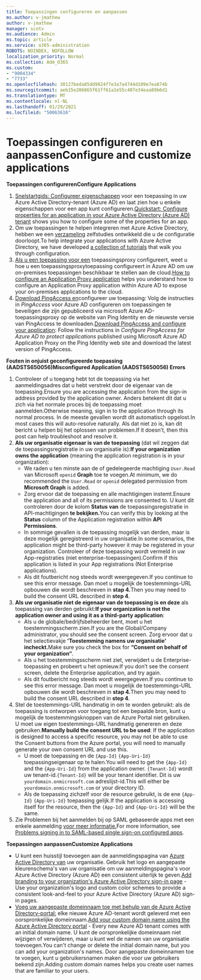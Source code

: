 ```yaml
---
title: Toepassingen configureren en aanpassen
ms.author: v-jmathew
author: v-jmathew
manager: scotv
ms.audience: Admin
ms.topic: article
ms.service: o365-administration
ROBOTS: NOINDEX, NOFOLLOW
localization_priority: Normal
ms.collection: Adm_O365
ms.custom:
- "9004334"
- "7733"
ms.openlocfilehash: 30127beda85dd9824f7e3a7a4744d109e7ea874b
ms.sourcegitcommit: aeb15e206865f61ff61a1e55c407e34eaa89b6d1
ms.translationtype: MT
ms.contentlocale: nl-NL
ms.lasthandoff: 01/29/2021
ms.locfileid: "50063616"
---
```

# <a name="configure-and-customize-applications"></a><span data-ttu-id="50def-102">Toepassingen configureren en aanpassen</span><span class="sxs-lookup"><span data-stu-id="50def-102">Configure and customize applications</span></span>

<span data-ttu-id="50def-103">**Toepassingen configureren**</span><span class="sxs-lookup"><span data-stu-id="50def-103">**Configure Applications**</span></span>

1. <span data-ttu-id="50def-104">[Snelstartgids: Configureer eigenschappen](https://docs.microsoft.com/azure/active-directory/manage-apps/add-application-portal-configure) voor een toepassing in uw Azure Active Directory-tenant (Azure AD) en laat zien hoe u enkele eigenschappen voor een app kunt configureren.</span><span class="sxs-lookup"><span data-stu-id="50def-104">[Quickstart: Configure properties for an application in your Azure Active Directory (Azure AD) tenant](https://docs.microsoft.com/azure/active-directory/manage-apps/add-application-portal-configure) shows you how to configure some of the properties for an app.</span></span>
2. <span data-ttu-id="50def-105">Om uw toepassingen te helpen integreren met Azure Active Directory, hebben we een [verzameling](https://docs.microsoft.com/azure/active-directory/saas-apps/tutorial-list) zelfstudies ontwikkeld die u de configuratie doorloopt.</span><span class="sxs-lookup"><span data-stu-id="50def-105">To help integrate your applications with Azure Active Directory, we have developed [a collection of tutorials](https://docs.microsoft.com/azure/active-directory/saas-apps/tutorial-list) that walk you through configuration.</span></span>
3. <span data-ttu-id="50def-106">[Als u een toepassing voor een](https://docs.microsoft.com/azure/active-directory/manage-apps/application-proxy-config-how-to) toepassingsproxy configureert, weet u hoe u een toepassingsproxytoepassing configureert in Azure AD om uw on-premises toepassingen beschikbaar te stellen aan de cloud.</span><span class="sxs-lookup"><span data-stu-id="50def-106">[How to configure an Application Proxy application](https://docs.microsoft.com/azure/active-directory/manage-apps/application-proxy-config-how-to) helps you understand how to configure an Application Proxy application within Azure AD to expose your on-premises applications to the cloud.</span></span>
4. <span data-ttu-id="50def-107">[Download PingAccess en](https://docs.microsoft.com/azure/active-directory/manage-apps/application-proxy-ping-access-publishing-guide#download-pingaccess-and-configure-your-application)configureer uw toepassing: Volg de instructies in *PingAccess* voor Azure AD configureren om toepassingen te beveiligen die zijn gepubliceerd via microsoft Azure AD-toepassingsproxy op de website van Ping Identity en de nieuwste versie van PingAccess te downloaden.</span><span class="sxs-lookup"><span data-stu-id="50def-107">[Download PingAccess and configure your application](https://docs.microsoft.com/azure/active-directory/manage-apps/application-proxy-ping-access-publishing-guide#download-pingaccess-and-configure-your-application): Follow the instructions in *Configure PingAccess for Azure AD to protect applications* published using Microsoft Azure AD Application Proxy on the Ping Identity web site and download the latest version of PingAccess.</span></span>

<span data-ttu-id="50def-108">**Fouten in onjuist geconfigureerde toepassing (AADSTS650056)**</span><span class="sxs-lookup"><span data-stu-id="50def-108">**Misconfigured Application (AADSTS650056) Errors**</span></span>

1. <span data-ttu-id="50def-109">Controleer of u toegang hebt tot de toepassing via het aanmeldingsadres dat u hebt verstrekt door de eigenaar van de toepassing.</span><span class="sxs-lookup"><span data-stu-id="50def-109">Ensure you are accessing the application from the sign-in address provided by the application owner.</span></span> <span data-ttu-id="50def-110">Anders betekent dit dat u zich via het normale proces bij de toepassing moet aanmelden.</span><span class="sxs-lookup"><span data-stu-id="50def-110">Otherwise meaning, sign in to the application through its normal process.</span></span> <span data-ttu-id="50def-111">In de meeste gevallen wordt dit automatisch opgelost.</span><span class="sxs-lookup"><span data-stu-id="50def-111">In most cases this will auto-resolve naturally.</span></span> <span data-ttu-id="50def-112">Als dat niet zo is, kan dit bericht u helpen bij het oplossen van problemen.</span><span class="sxs-lookup"><span data-stu-id="50def-112">If it doesn’t, then this post can help troubleshoot and resolve it.</span></span>
2. <span data-ttu-id="50def-113">**Als uw organisatie eigenaar is van de toepassing** (dat wil zeggen dat de toepassingsregistratie in uw organisatie is):</span><span class="sxs-lookup"><span data-stu-id="50def-113">**If your organization owns the application** (meaning the application registration is in your organization):</span></span>
    - <span data-ttu-id="50def-114">We raden u ten minste aan de of gedelegeerde machtiging `User.Read` van Microsoft `openid` **Graph** toe te voegen.</span><span class="sxs-lookup"><span data-stu-id="50def-114">At minimum, we do recommended the `User.Read` or `openid` delegated permission from **Microsoft Graph** is added.</span></span>
    - <span data-ttu-id="50def-115">Zorg ervoor dat de toepassing en alle machtigingen instemt.</span><span class="sxs-lookup"><span data-stu-id="50def-115">Ensure the application and all of its permissions are consented to.</span></span> <span data-ttu-id="50def-116">U kunt dit controleren door de kolom **Status van** de toepassingsregistratie in API-machtigingen **te bekijken.**</span><span class="sxs-lookup"><span data-stu-id="50def-116">You can verify this by looking at the **Status** column of the Application registration within **API Permissions**.</span></span>
    - <span data-ttu-id="50def-117">In sommige gevallen is de toepassing mogelijk van derden, maar is deze mogelijk geregistreerd in uw organisatie.</span><span class="sxs-lookup"><span data-stu-id="50def-117">In some scenarios, the application might be third-party however it may be registered in your organization.</span></span> <span data-ttu-id="50def-118">Controleer of deze toepassing wordt vermeld in uw App-registraties (niet enterprise-toepassingen).</span><span class="sxs-lookup"><span data-stu-id="50def-118">Confirm if this application is listed in your App registrations (Not Enterprise applications).</span></span>
    - <span data-ttu-id="50def-119">Als dit foutbericht nog steeds wordt weergegeven.</span><span class="sxs-lookup"><span data-stu-id="50def-119">If you continue to see this error message.</span></span> <span data-ttu-id="50def-120">Dan moet u mogelijk de toestemmings-URL opbouwen die wordt beschreven in **stap 4.**</span><span class="sxs-lookup"><span data-stu-id="50def-120">Then you may need to build the consent URL described in **step 4**.</span></span>
3. <span data-ttu-id="50def-121">**Als uw organisatie niet de eigenaar van de toepassing is en deze** als toepassing van derden gebruikt:</span><span class="sxs-lookup"><span data-stu-id="50def-121">**If your organization is not the application owner and using it as a third-party application**:</span></span>
    - <span data-ttu-id="50def-122">Als u de globale/bedrijfsbeheerder bent, moet u het toestemmingsscherm zien.</span><span class="sxs-lookup"><span data-stu-id="50def-122">If you are the Global/Company administrator, you should see the consent screen.</span></span> <span data-ttu-id="50def-123">Zorg ervoor dat u het selectievakje **'Toestemming namens uw organisatie' incheckt.**</span><span class="sxs-lookup"><span data-stu-id="50def-123">Make sure you check the box for **“Consent on behalf of your organization“**.</span></span>
    - <span data-ttu-id="50def-124">Als u het toestemmingsscherm niet ziet, verwijdert u de Enterprise-toepassing en probeert u het opnieuw.</span><span class="sxs-lookup"><span data-stu-id="50def-124">If you don’t see the consent screen, delete the Enterprise application, and try again.</span></span>
    - <span data-ttu-id="50def-125">Als dit foutbericht nog steeds wordt weergegeven.</span><span class="sxs-lookup"><span data-stu-id="50def-125">If you continue to see this error message.</span></span> <span data-ttu-id="50def-126">Dan moet u mogelijk de toestemmings-URL opbouwen die wordt beschreven in **stap 4.**</span><span class="sxs-lookup"><span data-stu-id="50def-126">Then you may need to build the consent URL described in **step 4**.</span></span>
4. <span data-ttu-id="50def-127">Stel de toestemmings-URL handmatig in om te worden gebruikt: als de toepassing is ontworpen voor toegang tot een bepaalde bron, kunt u mogelijk de toestemmingsknoppen van de Azure Portal niet gebruiken. U moet uw eigen toestemmings-URL handmatig genereren en deze gebruiken.</span><span class="sxs-lookup"><span data-stu-id="50def-127">**Manually build the consent URL to be used**: If the application is designed to access a specific resource, you may not be able to use the Consent buttons from the Azure portal, you will need to manually generate your own consent URL and use this.</span></span>
    - <span data-ttu-id="50def-128">U moet de toepassing en de `{App-Id}` `{App-Uri-Id}` toepassingseigenaar op te halen.</span><span class="sxs-lookup"><span data-stu-id="50def-128">You will need to get the `{App-Id}` and the `{App-Uri-Id}` from the application owner.</span></span> <span data-ttu-id="50def-129">`{Tenant-Id}` wordt uw tenant-id.</span><span class="sxs-lookup"><span data-stu-id="50def-129">`{Tenant-Id}` will be your tenant identifier.</span></span> <span data-ttu-id="50def-130">Dit is uw `yourdomain.onmicrosoft.com` adreslijst-id.</span><span class="sxs-lookup"><span data-stu-id="50def-130">This will either be `yourdomain.onmicrosoft.com` or your directory ID.</span></span>
    - <span data-ttu-id="50def-131">Als de toepassing zichzelf voor de resource gebruikt, is de ene `{App-Id}` `{App-Uri-Id}` toepassing gelijk.</span><span class="sxs-lookup"><span data-stu-id="50def-131">If the application is accessing itself for the resource, then the `{App-Id}` and `{App-Uri-Id}` will be the same.</span></span>
5. <span data-ttu-id="50def-132">Zie Problemen bij het aanmelden bij op SAML gebaseerde apps met een enkele aanmelding [voor meer informatie.](https://docs.microsoft.com/azure/active-directory/manage-apps/application-sign-in-problem-federated-sso-gallery#misconfigured-application)</span><span class="sxs-lookup"><span data-stu-id="50def-132">For more information, see [Problems signing in to SAML-based single sign-on configured apps](https://docs.microsoft.com/azure/active-directory/manage-apps/application-sign-in-problem-federated-sso-gallery#misconfigured-application).</span></span>

<span data-ttu-id="50def-133">**Toepassingen aanpassen**</span><span class="sxs-lookup"><span data-stu-id="50def-133">**Customize Applications**</span></span>

- <span data-ttu-id="50def-134">U kunt een huisstijl toevoegen aan de aanmeldingspagina van [Azure Active Directory van](https://docs.microsoft.com/azure/active-directory/fundamentals/customize-branding) uw organisatie. Gebruik het logo en aangepaste kleurenschema's van uw organisatie om uw aanmeldingspagina's voor Azure Active Directory (Azure AD) een consistent uiterlijk te geven.</span><span class="sxs-lookup"><span data-stu-id="50def-134">[Add branding to your organization's Azure Active Directory sign-in page](https://docs.microsoft.com/azure/active-directory/fundamentals/customize-branding) - Use your organization's logo and custom color schemes to provide a consistent look-and-feel to your Azure Active Directory (Azure AD) sign-in pages.</span></span>
- <span data-ttu-id="50def-135">[Voeg uw aangepaste domeinnaam toe met behulp van de Azure Active Directory-portal:](https://docs.microsoft.com/azure/active-directory/fundamentals/add-custom-domain) elke nieuwe Azure AD-tenant wordt geleverd met een oorspronkelijke domeinnaam.</span><span class="sxs-lookup"><span data-stu-id="50def-135">[Add your custom domain name using the Azure Active Directory portal](https://docs.microsoft.com/azure/active-directory/fundamentals/add-custom-domain) - Every new Azure AD tenant comes with an initial domain name.</span></span> <span data-ttu-id="50def-136">U kunt de oorspronkelijke domeinnaam niet wijzigen of verwijderen, maar u kunt wel de namen van uw organisatie toevoegen.</span><span class="sxs-lookup"><span data-stu-id="50def-136">You can't change or delete the initial domain name, but you can add your organization's names.</span></span> <span data-ttu-id="50def-137">Door aangepaste domeinnamen toe te voegen, kunt u gebruikersnamen maken die voor uw gebruikers bekend zijn.</span><span class="sxs-lookup"><span data-stu-id="50def-137">Adding custom domain names helps you create user names that are familiar to your users.</span></span>
